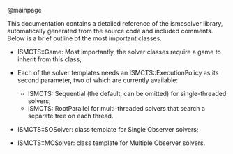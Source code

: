 @mainpage

This documentation contains a detailed reference of the ismcsolver library,
automatically generated from the source code and included comments. Below is a
brief outline of the most important classes.

* ISMCTS::Game: Most importantly, the solver classes require a game to inherit
from this class;

* Each of the solver templates needs an ISMCTS::ExecutionPolicy as its second
parameter, two of which are currently available:
    * ISMCTS::Sequential (the default, can be omitted) for single-threaded
    solvers;
    * ISMCTS::RootParallel for multi-threaded solvers that search a separate
    tree on each thread.

* ISMCTS::SOSolver: class template for Single Observer solvers;

* ISMCTS::MOSolver: class template for Multiple Observer solvers.
